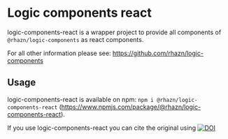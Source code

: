 # Logic components react
logic-components-react is a wrapper project to provide all components of `@rhazn/logic-components` as react components.

For all other information please see: https://github.com/rhazn/logic-components

## Usage
logic-components-react is available on npm: `npm i @rhazn/logic-components-react`
(https://www.npmjs.com/package/@rhazn/logic-components-react).

If you use logic-components-react you can cite the original using [![DOI](https://zenodo.org/badge/365273738.svg)](https://zenodo.org/badge/latestdoi/365273738)